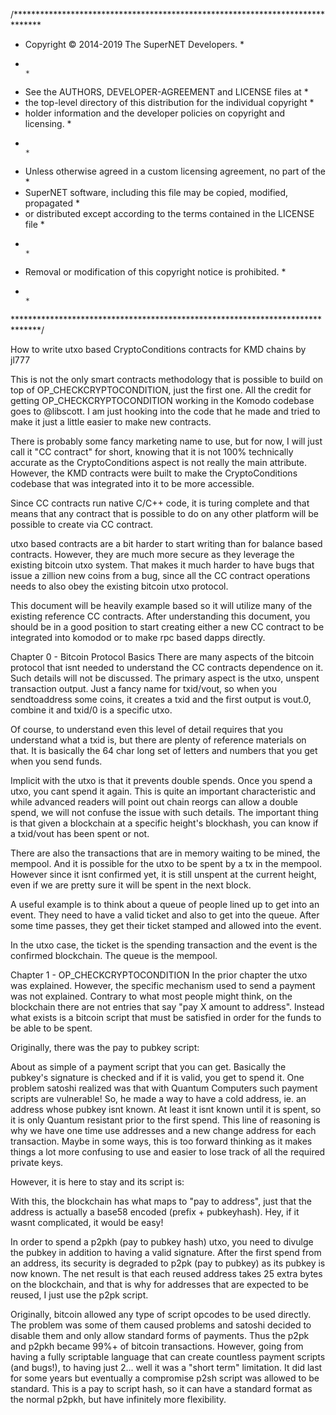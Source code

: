/******************************************************************************
 * Copyright © 2014-2019 The SuperNET Developers.                             *
 *                                                                            *
 * See the AUTHORS, DEVELOPER-AGREEMENT and LICENSE files at                  *
 * the top-level directory of this distribution for the individual copyright  *
 * holder information and the developer policies on copyright and licensing.  *
 *                                                                            *
 * Unless otherwise agreed in a custom licensing agreement, no part of the    *
 * SuperNET software, including this file may be copied, modified, propagated *
 * or distributed except according to the terms contained in the LICENSE file *
 *                                                                            *
 * Removal or modification of this copyright notice is prohibited.            *
 *                                                                            *
 ******************************************************************************/

How to write utxo based CryptoConditions contracts for KMD chains
by jl777

This is not the only smart contracts methodology that is possible to build on top of OP_CHECKCRYPTOCONDITION, just the first one. All the credit for getting OP_CHECKCRYPTOCONDITION working in the Komodo codebase goes to @libscott. I am just hooking into the code that he made and tried to make it just a little easier to make new contracts.

There is probably some fancy marketing name to use, but for now, I will just call it "CC contract" for short, knowing that it is not 100% technically accurate as the CryptoConditions aspect is not really the main attribute. However, the KMD contracts were built to make the CryptoConditions codebase that was integrated into it to be more accessible.

Since CC contracts run native C/C++ code, it is turing complete and that means that any contract that is possible to do on any other platform will be possible to create via CC contract.

utxo based contracts are a bit harder to start writing than for balance based contracts. However, they are much more secure as they leverage the existing bitcoin utxo system. That makes it much harder to have bugs that issue a zillion new coins from a bug, since all the CC contract operations needs to also obey the existing bitcoin utxo protocol.

This document will be heavily example based so it will utilize many of the existing reference CC contracts. After understanding this document, you should be in a good position to start creating either a new CC contract to be integrated into komodod or to make rpc based dapps directly.

Chapter 0 - Bitcoin Protocol Basics
There are many aspects of the bitcoin protocol that isnt needed to understand the CC contracts dependence on it. Such details will not be discussed. The primary aspect is the utxo, unspent transaction output. Just a fancy name for txid/vout, so when you sendtoaddress some coins, it creates a txid and the first output is vout.0, combine it and txid/0 is a specific utxo.

Of course, to understand even this level of detail requires that you understand what a txid is, but there are plenty of reference materials on that. It is basically the 64 char long set of letters and numbers that you get when you send funds.

Implicit with the utxo is that it prevents double spends. Once you spend a utxo, you cant spend it again. This is quite an important characteristic and while advanced readers will point out chain reorgs can allow a double spend, we will not confuse the issue with such details. The important thing is that given a blockchain at a specific height's blockhash, you can know if a txid/vout has been spent or not.

There are also the transactions that are in memory waiting to be mined, the mempool. And it is possible for the utxo to be spent by a tx in the mempool. However since it isnt confirmed yet, it is still unspent at the current height, even if we are pretty sure it will be spent in the next block.

A useful example is to think about a queue of people lined up to get into an event. They need to have a valid ticket and also to get into the queue. After some time passes, they get their ticket stamped and allowed into the event.

In the utxo case, the ticket is the spending transaction and the event is the confirmed blockchain. The queue is the mempool.


Chapter 1 - OP_CHECKCRYPTOCONDITION
In the prior chapter the utxo was explained. However, the specific mechanism used to send a payment was not explained. Contrary to what most people might think, on the blockchain there are not entries that say "pay X amount to address". Instead what exists is a bitcoin script that must be satisfied in order for the funds to be able to be spent.

Originally, there was the pay to pubkey script:
<pubkey> <checksig>

About as simple of a payment script that you can get. Basically the pubkey's signature is checked and if it is valid, you get to spend it. One problem satoshi realized was that with Quantum Computers such payment scripts are vulnerable! So, he made a way to have a cold address, ie. an address whose pubkey isnt known. At least it isnt known until it is spent, so it is only Quantum resistant prior to the first spend. This line of reasoning is why we have one time use addresses and a new change address for each transaction. Maybe in some ways, this is too forward thinking as it makes things a lot more confusing to use and easier to lose track of all the required private keys.

However, it is here to stay and its script is:
<hash the pubkey> <pubkey> <verify hash matches> <checksig>

With this, the blockchain has what maps to "pay to address", just that the address is actually a base58 encoded (prefix + pubkeyhash). Hey, if it wasnt complicated, it would be easy!

In order to spend a p2pkh (pay to pubkey hash) utxo, you need to divulge the pubkey in addition to having a valid signature. After the first spend from an address, its security is degraded to p2pk (pay to pubkey) as its pubkey is now known. The net result is that each reused address takes 25 extra bytes on the blockchain, and that is why for addresses that are expected to be reused, I just use the p2pk script.

Originally, bitcoin allowed any type of script opcodes to be used directly. The problem was some of them caused problems and satoshi decided to disable them and only allow standard forms of payments. Thus the p2pk and p2pkh became 99%+ of bitcoin transactions. However, going from having a fully scriptable language that can create countless payment scripts (and bugs!), to having just 2... well it was a "short term" limitation. It did last for some years but eventually a compromise p2sh script was allowed to be standard. This is a pay to script hash, so it can have a standard format as the normal p2pkh, but have infinitely more flexibility.

<hash the script> <script> <verify hash matches>

Wait, something is wrong! If it was just that, then anybody that found out what the required script (called redeemscript) was, they could just spend it. I forgot to say that the redeemscript is then used to determine if the payment can be spent or not. So you can have a normal p2pk or p2pkh redeemscript inside a p2sh script.

OK, I know that just got really confusing. Let us have a more clear example:

redeemscript <- pay to pubkey
p2sh becomes the hash of the redeem script + the compares

So to spend it, you need to divulge the redeemscript, which in turn requires you to divulge the pubkey. Put it all together and the p2sh mechanism verifies you not only had the correct redeemscript by comparing its hash, but that when the redeemscript is run, it is satisfied. In this case, that the pubkey's signature was valid.

If you are still following, there is some good news! OP_CHECKCRYPTOCONDITION scripts are actually simpler than p2sh scripts in some sense as there isnt this extra level of script inside a scripthash. @libscott implemented the addition of OP_CHECKCRYPTOCONDITION to the set of bitcoin opcodes and what it does is makes sure that a CryptoConditions script is properly signed.

Which gets us to the CryptoConditions specification, which is a monster of a IETF (Internet standards) draft and has hundred(s) of pages of specification. I am sure you are happy to know that you dont really need to know about it much at all! Just know that you can create all sorts of cryptoconditions and its binary encoding can be used in a bitcoin utxo. If the standard CC contracts dont have the power you need, it is always possible to expand on it. So far, most all the CC contracts only need the power of a 1of1 CC script, which is 1 signature combined with custom constraints. The realtime payment channels CC is the only one of the reference CC contracts so far that didnt fit into this model, it needed a 1of2 CC script.

The best part is that all these opcode level things are not needed at all. I just wanted to explain it for those that need to know all the details of everything.

Chapter 2 - CC contract basics
Each CC contract has an eval code, this is just an arbitrary number that is associated with a specific CC contract. The details about a specific CC contract are all determined by the validation logic, that is ultimately what implements a CC contract.

However, unlike the normal bitcoin payments, where it is validated with only information in the transaction, a CC contract has the power to do pretty much anything. It has full access to the blockchain and even the mempool, though using mempool information is inherently more risky and needs to be done carefully or for exclusions, rather than inclusions.

However, this is the CC contract basics chapter, so let us ignore mempool issues and deal with just the basics. Fundamentally there is no structure for OP_CHECKCRYPTOCONDITION serialized scripts, but if you are like me, you want to avoid having to read and understand a 1000 page IETF standard. What we really want to do is have a logical way to make a new contract and have it be able to be coded and debugged in an efficient way.

That means to just follow a known working template and only changing the things where the existing templates are not sufficient, ie. the core differentiator of your CC contract.

In the ~/komodo/src/cc/eval.h file all the eval codes are defined, currently:

#define FOREACH_EVAL(EVAL)             \
EVAL(EVAL_IMPORTPAYOUT, 0xe1)  \
EVAL(EVAL_IMPORTCOIN,   0xe2)  \
EVAL(EVAL_ASSETS,   0xe3)  \
EVAL(EVAL_FAUCET, 0xe4) \
EVAL(EVAL_REWARDS, 0xe5) \
EVAL(EVAL_DICE, 0xe6) \
EVAL(EVAL_FSM, 0xe7) \
EVAL(EVAL_AUCTION, 0xe8) \
EVAL(EVAL_LOTTO, 0xe9) \
EVAL(EVAL_HEIR, 0xea) \
EVAL(EVAL_CHANNELS, 0xeb) \
EVAL(EVAL_ORACLES, 0xec) \
EVAL(EVAL_TRIGGERS, 0xef) \
EVAL(EVAL_PAYMENTS, 0xf0) \
EVAL(EVAL_GATEWAYS, 0xf1)

Ultimately, we will probably end up with all 256 eval codes used, for now there is plenty of room. I imagined that similar to my coins repo, we can end up with a much larger than 256 number of CC contracts and you select the 256 that you want active for your blockchain. That does mean any specific chain will be limited to "only" having 256 contracts. Since there seems to be so few actually useful contracts so far, this limit seems to be sufficient. I am told that the evalcode can be of any length, but the current CC contracts assumes it is one byte.

The simplest CC script would be one that requires a signature from a pubkey along with a CC validation. This is the equivalent of the pay to pubkey bitcoin script and is what most of the initial CC contracts use. Only the channels one needed more than this and it will be explained in its chapter.

We end up with CC scripts of the form (evalcode) + (pubkey) + (other stuff), dont worry about the other stuff, it is automatically handled with some handy internal functions. The important thing to note is that each CC contract of this form needs a single pubkey and eval code and from that we get the CC script. Using the standard bitcoin's "hash and make an address from it" method, this means that the same pubkey will generate a different address for each different CC contract!

This is an important point, so I will say it in a different way. In bitcoin there used to be uncompressed pubkeys which had both the right and left half combined, into a giant 64 byte pubkey. But since you can derive one from the other, compressed pubkeys became the standard, that is why you have bitcoin pubkeys of 33 bytes instead of 65 bytes. There is a 02, 03 or 04 prefix, to mean odd or even or big pubkey. This means there are two different pubkeys for each privkey, the compressed and uncompressed. And in fact you can have two different bitcoin protocol addresses that are spendable by the same privkey. If you use some paper wallet generators, you might have noticed this.

CC contracts are like that, where each pubkey gets a different address for each evalcode. It is the same pubkey, just different address due to the actual script having a different evalcode, it ends up with a different hash and thus a different address. Now funds send to a specific CC address is only accessible by that CC contract and must follow the rules of that contract.

I also added another very useful feature where the convention is for each CC contract to have a special address that is known to all, including its private key. Before you panic about publishing the private key, remember that to spend a CC output, you need to properly sign it AND satisfy all the rules. By everyone having the privkey for the CC contract, everybody can do the "properly sign" part, but they still need to follow the rest of the rules.

From a user's perspective, there is the global CC address for a CC contract and some contracts also use the user pubkey's CC address. Having a pair of new addresses for each contract can get a bit confusing at first, but eventually we will get easy to use GUI that will make it all easy to use.


Chapter 3 - CC vins and vouts
You might want to review the bitcoin basics and other materials to refresh about how bitcoin outputs become inputs. It is a bit complicated, but ultimately it is about one specific amount of coins that are spent, once spent it is combined with the other coins that are also spent in that transaction and then various outputs are created.

vin0 + vin1 + vin2 -> vout0 + vout1

That is a 3 input, 2 output transaction. The value from the three inputs are combined and then split into vout0 and vout1, each of the vouts gets a spend script that must be satisfied to be able to be spent. Which means for all three of out vins, all the requirements (as specified in the output that created them) are satisfied.

Yes, I know this is a bit too complicated without a nice chart, so we will hope that a nice chart is added here:

[nice chart goes here]

Out of all the aspects of the CC contracts, the flexibility that different vins and vouts created was the biggest surprise. When I started writing the first of these a month ago, I had no idea the power inherent in the smart utxo contracts. I was just happy to have a way to lock funds and release them upon some specific conditions.

After the assets/tokens CC contract, I realized that it was just a tip of the iceberg. I knew it was Turing complete, but after all these years of restricted bitcoin script, to have the full power of any arbitrary algorithm, it was eye opening. Years of writing blockchain code and having really bad consequences with every bug naturally makes you gun shy about doing aggressive things at the consensus level. And that is the way it should be, if not very careful, some really bad things can and do happen. The foundation of building on top of the existing (well tested and reliable) utxo system is what makes the CC contracts less likely for the monster bugs. That being said, lack of validation can easily allow an improperly coded CC contract to have its funds drained.

The CC contract breaks out of the standard limitations of a bitcoin transaction. Already, what I wrote explains the reason, but it was not obvious even to me at first, so likely you might have missed it too. If you are wondering what on earth I am talking about, THAT is what I am talking about!

To recap, we have now a new standard bitcoin output type called a CC output. Further, there can be up to 256 different types of CC outputs active on any given blockchain. We also know that to spend any output, you need to satisfy its spending script, which in our case is the signature and whatever constraints the CC validation imposes. We also have the convention of a globally shared keypair, which gives us a general CC address that can have funds sent to it, along with a user pubkey specific CC address.

Let us go back to the 3+2 transaction example:

vin0 + vin1 + vin2 -> vout0 + vout1

Given the prior paragraph, try to imagine the possibilities the simple 3+2 transaction can be. Each vin could be a normal vin, from the global contract address, the user's CC address and the vouts can also have this range. Theoretically, there can be 257 * 257 * 257 * 257 * 257 forms of a 3+2 transaction!

In reality, we really dont want that much degrees of freedom as it will ensure a large degree of bugs! So we need to reduce things to a more manageable level where there are at most 3 types for each, and preferably just 1 type. That will make the job of validating it much simpler and simple is better as long as we dont sacrifice the power. We dont.

Ultimately the CC contract is all about how it constrains its inputs, but before it can constrain them, they need to be created as outputs. More about this in the CC validation chapter.

Chapter 4 - CC rpc extensions
Currently, CC contracts need to be integrated at the source level. This limits who is able to create and add new CC contracts, which at first is good, but eventually will be a too strict limitation. The runtime bindings chapter will touch on how to break out of the source based limitation, but there is another key interface level, the RPC.

By convention, each CC contract adds an associated set of rpc calls to the komodo-cli. This not only simplifies the creation of the CC contract transactions, it further will allow dapps to be created just via rpc calls. That will require there being enough foundational CC contracts already in place. As we find new usecases that cannot be implemented via rpc, then a new CC contract is made that can handle that (and more) and the power of the rpc level increases. This is a long term process.

The typical rpc calls that are added <CC>address, <CClist>, <CCinfo> return the various special CC addresses, the list of CC contract instances and info about each CC contract instance. Along with an rpc that creates a CC instance and of course the calls to invoke a CC instance.

The role of the rpc calls are to create properly signed rawtransactions that are ready for broadcasting. This then allows using only the rpc calls to not only invoke but to create a specific instance of a CC. The faucet contract is special in that it only has a single instance, so some of these rpc calls are skipped.

So, there is no MUSTHAVE rpc calls, just a sane convention to follow so it fits into the general pattern.

One thing that I forgot to describe was how to create a special CC address and even though this is not really an rpc issue, it is kind of separate from the core CC functions, so I will show how to do it here:

const char *FaucetCCaddr = "R9zHrofhRbub7ER77B7NrVch3A63R39GuC";
const char *FaucetNormaladdr = "RKQV4oYs4rvxAWx1J43VnT73rSTVtUeckk";
char FaucetCChexstr[67] = { "03682b255c40d0cde8faee381a1a50bbb89980ff24539cb8518e294d3a63cefe12" };
uint8_t FaucetCCpriv[32] = { 0xd4, 0x4f, 0xf2, 0x31, 0x71, 0x7d, 0x28, 0x02, 0x4b, 0xc7, 0xdd, 0x71, 0xa0, 0x39, 0xc4, 0xbe, 0x1a, 0xfe, 0xeb, 0xc2, 0x46, 0xda, 0x76, 0xf8, 0x07, 0x53, 0x3d, 0x96, 0xb4, 0xca, 0xa0, 0xe9 };

Above are the specifics for the faucet CC, but each one has the equivalent in CCcustom.cpp. At the bottom of the file is a big switch statement where these values are copied into an in memory data structure for each CC type. This allows all the CC codebase to access these special addresses in a standard way.

In order to get the above values, follow these steps:
A. use getnewaddress to get a new address and put that in the <CC>Normaladdr = ""; line
B. use validateaddress <newaddress from A> to get the pubkey, which is put into the <CC>hexstr[67] = ""; line
C. stop the daemon and start with -pubkey=<pubkey from B> and do a <CC>address rpc call. In the console you will get a printout of the hex for the privkey, assuming the if ( 0 ) in Myprivkey() is enabled (CCutils.cpp)
D. update the CCaddress and privkey and dont forget to change the -pubkey= parameter

The first rpc command to add is <CC>address and to do that, add a line to rpcserver.h and update the commands array in rpcserver.cpp

In the rpcwallet.cpp file you will find the actual rpc functions, find one of the <CC>address ones, copy paste, change the eval code to your eval code and customize the function. Oh, and dont forget to add an entry into eval.h

Now you have made your own CC contract, but it wont link as you still need to implement the actual functions of it. This will be covered in the following chapters.


Chapter 5 - CC validation
CC validation is what its all about, not the "hokey pokey"!

Each CC must have its own validation function and when the blockchain is validating a transaction, it will call the CC validation code. It is totally up to the CC validation whether to validate it or not.

Any set of rules that you can think of and implement can be part of the validation. Make sure that there is no ambiguity! Make sure that all transactions that should be rejected are in fact rejected.

Also, make sure any rpc calls that create a CC transaction dont create anything that doesnt validate.

Really, that is all that needs to be said about validation that is generic, as it is just a concept and gets a dedicated function to determine if a transaction is valid or not.

For most of the initial CC contracts, I made a function code for various functions of the CC contract and add that along with the creation txid. That enables the validation of the transactions much easier, as the required data is right there in the opreturn.

You do need to be careful not to cause a deadlock as the CC validation code is called while already locked in the main loop of the bitcoin protocol. As long as the provided CC contracts are used as models, you should keep out of deadlock troubles.


Chapter 6 - faucet example
Finally, we are ready for the first actual example of a CC contract. The faucet. This is a very simple contract and it ran into some interesting bugs in the first incarnation.

The code in ~/komodo/src/cc/faucet.cpp is the ultimate documentation for it with all the details, so I will just address the conceptual issues here.

The idea is that people send funds to the faucet by locking it in faucet's global CC address and anybody is allowed to create a faucetget transaction that spends it.

There are only 7 functions in faucet.cpp, a bit over 200 lines including comments. The first three are for validation, the last four for the rpc calls to use.

int64_t IsFaucetvout(struct CCcontract_info *cp,const CTransaction& tx,int32_t v)

bool FaucetExactAmounts(struct CCcontract_info *cp,Eval* eval,const CTransaction &tx,int32_t minage,uint64_t txfee)

bool FaucetValidate(struct CCcontract_info *cp,Eval* eval,const CTransaction &tx)

int64_t AddFaucetInputs(struct CCcontract_infoCC_info *cp,CMutableTransaction &mtx,CPubKey pk,int64_t total,int32_t maxinputs)

std::string FaucetGet(uint64_t txfee)

std::string FaucetFund(uint64_t txfee,int64_t funds)

UniValue FaucetInfo()

Functions in rpcwallet implement:

faucetaddress fully implemented in rpcwallet.cpp
faucetfund calls FaucetFund
faucetget calls FaucetGet
faucetinfo calls FaucetInfo

Now you might not be a programmer, but I hope you are able to understand the above sequence. user types in a cli call, komodo-cli processes it by calling the rpc function, which in turn calls the function inside faucet.cpp

No magic, just simple conversion of a user command line call that runs code inside the komodod. Both the faucetfund and faucetget create properly signed rawtransaction that is ready to be broadcast to the network using the standard sendrawtransaction rpc. It doesnt automatically do this to allow the GUI to have a confirmation step with all the details before doing an irrevocable CC contract transaction.

faucetfund allows anybody to add funds to the faucet
faucetget allows anybody to get 0.1 coins from the faucet as long as they dont violate the rules.

And we come to what it is all about. The rules of the faucet. Initially it was much less strict and that allowed it to be drained slowly, but automatically and it prevented most from being able to use the faucet.

To make it much harder to leech, it was made so each faucetget returned only 0.1 coins (down from 1.0) so it was worth 90% less. It was also made so that it had to be to a fresh address with less than 3 transactions. Finally each txid was constrained to start and end with 00! This is a cool trick to force usage of precious CPU time (20 to 60 seconds depending on system) to generate a valid txid. Like PoW mining for the txid and I expect other CC contracts to use a similar mechanism if they want to rate limit usage.

Combined, it became such a pain to get 0.1 coins, the faucet leeching problem was solved. It might not seem like too much trouble to change an address to get another 0.1 coins, but the way things are setup you need to launch the komodod -pubkey=<your pubkey> to change the pubkey that is active for a node. That means to change the pubkey being used, the komodod needs to be restarted and this creates a lot of issues for any automation trying to do this. Combined with the PoW required, only when 0.1 coins becomes worth a significant effort will faucet leeching return. In that case, the PoW requirement can be increased and coin amount decreased, likely with a faucet2 CC contract as I dont expect many such variations to be needed.

Chapter 7 - rewards example
The next CC contract in complexity is the rewards CC contract. This is designed to capture what most people like about masternodes, without anything else, ie. the rewards!

The idea is to allow people to lock funds for some amount of time and get an extra reward. We also want to support having more than one rewards plan at a time and to allow customization of plan details. One twist that makes it a bit unexpected is that anybody should be able to unlock the funds that were locked, as long as it ends up in the locking address. The reason for this is that SPV servers want to be supported and while locking can be done via normal sendrawtransaction, it requires a native node to do the unlocking. By allowing anybody to be able to unlock, then there can be a special node that unlocks all locked funds when they are ready. This way, from the user's point of view, they lock the funds and after it is matured, it reappears in their wallet.

The above requirements leads us to using the global CC address for the rewards contract to lock the funds in. That allows anybody to properly sign the unlock, but of course that is not enough, we need to make sure they are following all the unlock requirements. Primarily that the funds go back to the locking address.

The four aspects of the rewards plan that are customizable are:
APR, minseconds, maxseconds, mindeposit

This allows each plan to set a different APR (up to 25%, anything above is becoming silly), the minimum time funds must be locked, the maximum time they are earning rewards and the minimum that can be deposited.

So the tx that creates the rewards plan will have these attributes and it is put into the OP_RETURN data. All the other calls will reference the plan creation txid and inherit these parameters from the creation tx. This means it is an important validation to do, to make sure the funding txid is a valid funding txid.

Since it is possible that the initial funding will be used up, there needs to be a way for more funding to be added to the rewards plan.

Having multiple possible rewards plans means it is useful to have rpc calls to get information about them. Hence: rewardslist returns the list of rewards creation txids and rewardsinfo <txid> returns the details about a specific rewards plan.

A locking transaction sends funds to the rewards CC address, along with a normal (small) tx to the address that the unlock should go to. This allows the validation of the proper unlocking. Also, it is important to make sure only locking transactions are able to be unlocked. Additionally, the minimum time needs to elapse before unlocking is allowed.

All of these things are done in rewards.cpp, with the validation code being about 200 lines and a total of 700 lines or so. Bigger than faucet, but most of the code is the non-consensus code to create the proper transactions. In order to simplify the validation, specific vin and vout positions are designated to have specific required values:

createfunding
vins.*: normal inputs
vout.0: CC vout for funding
vout.1: normal marker vout for easy searching
vout.2: normal change
vout.n-1: opreturn 'F' sbits APR minseconds maxseconds mindeposit

addfunding
vins.*: normal inputs
vout.0: CC vout for funding
vout.1: normal change
vout.n-1: opreturn 'A' sbits fundingtxid

lock
vins.*: normal inputs
vout.0: CC vout for locked funds
vout.1: normal output to unlock address
vout.2: change
vout.n-1: opreturn 'L' sbits fundingtxid

unlock
vin.0: locked funds CC vout.0 from lock
vin.1+: funding CC vout.0 from 'F' and 'A' and 'U'
vout.0: funding CC change
vout.1: normal output to unlock address
vout.n-1: opreturn 'U' sbits fundingtxid

It is recommended to create such a vin/vout allocation for each CC contract to make sure that the rpc calls that create the transaction and the validation code have a specific set of constraints that can be checked for.

Chapter 8 - assets example
In some respects the assets CC is the most complex, it was actually the first one that I coded. It is however using a simple model, even for the DEX functions, so while it is quite involved, it does not have the challenge/response complexity of dice.

There are two major aspects to creating tokens. First is to create and track it, down to every specific satoshi. The second is solving how to implement DEX functions of trading assets.

The model used is "colored coins". This means that the token creating txid issues the assets as denoted by all the satoshis, so locking 1 COIN issues 100 million tokens. This multiplication will allow creation of plenty of assets. We want to preserve all the tokens created across all allowed operations. The way this is achieved is that all operations attaches the token creation txid in its OP_RETURN, along with the specified operation.

Ownership of tokens are represented by the colored satoshis in the CC address for the user's pubkey. This allows using the standard utxo system to automatically track ownership of the tokens. This automatic inheritance is one of the big advantages of utxo CC contracts that compensates for the slightly more work needed to implement a CC contract.

So now we have the standard CC addresss, list and info commands that provide the CC addresses, list of all tokens and info on specific tokens and the ability to create and transfer tokens. Any amount of tokens can be created from 1 to very large numbers and using standard addressbalance, addressutxo type of commands, the details of all assets owned can be determined for a specific pubkey.

Now we can solve the DEX part of the tokenization, which turns out to be much simpler than initially imagined. We start with bidding for a specific token. Funds for the bid are locked into the global CC address, along with the desired token and price. This creates a bid utxo that is able to be listed via an orderbook rpc call. To fill the bid, a specific bid utxo is spent with the appropriate number of assets and change and updated price for the unfilled amount. if the entire amount is filled, then it wont appear in the orderbook anymore.

asks work by locking assets along with the required price. Partial fills can be supported and the rpc calls can mask the utxo-ness of the funds/assets needed by automatically gathering the required amount of funds to fill the specific amount.

With calls to cancel the pending bid or ask, we get a complete set of rpc calls that can support a COIN-centric DEX.

In the future, it is expected that a token swap rpc can be supported to allow directly swapping one token for another, but at first it is expected that there wont be sufficient volumes for such token to token swaps, so it was left out of the initial implementation.

With just these rpc calls and associated validation, we get the ability to issue tokens and trade them on a DEX!

create
vin.0: normal input
vout.0: issuance assetoshis to CC
vout.1: tag sent to normal address of AssetsCCaddress
vout.2: normal output for change (if any)
vout.n-1: opreturn [EVAL_ASSETS] ['c'] [origpubkey] "<assetname>" "<description>"

transfer
vin.0: normal input
vin.1 .. vin.n-1: valid CC outputs
vout.0 to n-2: assetoshis output to CC
vout.n-2: normal output for change (if any)
vout.n-1: opreturn [EVAL_ASSETS] ['t'] [assetid]

buyoffer:
vins.*: normal inputs (bid + change)
vout.0: amount of bid to unspendable
vout.1: normal output for change (if any)
vout.n-1: opreturn [EVAL_ASSETS] ['b'] [assetid] [amount of asset required] [origpubkey]

cancelbuy:
vin.0: normal input
vin.1: unspendable.(vout.0 from buyoffer) buyTx.vout[0]
vout.0: vin.1 value to original pubkey buyTx.vout[0].nValue -> [origpubkey]
vout.1: normal output for change (if any)
vout.n-1: opreturn [EVAL_ASSETS] ['o'] [assetid]

fillbuy:
vin.0: normal input
vin.1: unspendable.(vout.0 from buyoffer) buyTx.vout[0]
vin.2+: valid CC output satisfies buyoffer (*tx.vin[2])->nValue
vout.0: remaining amount of bid to unspendable
vout.1: vin.1 value to signer of vin.2
vout.2: vin.2 assetoshis to original pubkey
vout.3: CC output for assetoshis change (if any)
vout.4: normal output for change (if any)
vout.n-1: opreturn [EVAL_ASSETS] ['B'] [assetid] [remaining asset required] [origpubkey]

selloffer:
vin.0: normal input
vin.1+: valid CC output for sale
vout.0: vin.1 assetoshis output to CC to unspendable
vout.1: CC output for change (if any)
vout.2: normal output for change (if any)
vout.n-1: opreturn [EVAL_ASSETS] ['s'] [assetid] [amount of native coin required] [origpubkey]

cancel:
vin.0: normal input
vin.1: unspendable.(vout.0 from exchange or selloffer) sellTx/exchangeTx.vout[0] inputTx
vout.0: vin.1 assetoshis to original pubkey CC sellTx/exchangeTx.vout[0].nValue -> [origpubkey]
vout.1: normal output for change (if any)
vout.n-1: opreturn [EVAL_ASSETS] ['x'] [assetid]

fillsell:
vin.0: normal input
vin.1: unspendable.(vout.0 assetoshis from selloffer) sellTx.vout[0]
vin.2+: normal output that satisfies selloffer (*tx.vin[2])->nValue
vout.0: remaining assetoshis -> unspendable
vout.1: vin.1 assetoshis to signer of vin.2 sellTx.vout[0].nValue -> any
vout.2: vin.2 value to original pubkey [origpubkey]
vout.3: CC asset for change (if any)
vout.4: CC asset2 for change (if any) 'E' only
vout.5: normal output for change (if any)
vout.n-1: opreturn [EVAL_ASSETS] ['S'] [assetid] [amount of coin still required] [origpubkey]

Chapter 9 - dice example
The dice CC contract is actually more complex in the sequences required than the assets/tokens CC. The reason is the need for realtime response by the dealer node, but also having a way to resolve bets if the dealer node is not online. The dice CC contract shows how to build in such a challenge/response mechanism, which likely will be very useful for many other realtime interactive CC contracts.

First, let us describe the issues that the dice CC contract needs to solve. Foremost is that it needs to be random and fair. It should also have realtime response and a fallback timeout in case the realtime response doesnt happen. As with the rewards CC contract, multiple dice plans are supported. Each plan can be customized as to the following:  minbet, maxbet, maxodds, timeoutblocks

This allows each plan to control the risk exposure and also advertises to everyone when dicebets expire and a timeout win can be claimed. In event the dealer node does not process a dicebet in time, in order to prevent dealer nodes from simply not responding to dicebets that they lose, a timeout must go to the dicebet player. A short timeframe means that the dealer would need to be running multiple redundant nodes to make sure they can respond in time. If the timeout is set to long, then many players would prefer to use a different dice plan with a shorter timeout.

Now to describe how to ensure a proper random number that is fair. The method chosen was for the dealer node to create transactions with hash of their entropy in the OP_RETURN. Then the dicebet player would select a specific entropy tx and include their (unhashed) entropy to their OP_RETURN. This allows the dealer node to immediately determine if the dicebet won or lost. If the dicebet included the hash of the bettor entropy, then another step would be needed. However, doing so would allow some timeouts to end with a refund, rather than an automatic win for the dicebet player.

One additional technique used to keep all required data on the blockchain is the dealer entropy value calculation. The vin0 txid is used as one of the privkeys to calculate a shared secret and then hashed to remove links to the original privkey. This method allows recreating the dealer's entropy value (by the dealer node) given the blockchain itself, which means there is no need for any local storage.

This allows the dealer node to recreate the unhashed entropy value used and so when the dicebet transaction is seen (in the mempool!), the dealer node can immediately determine if it is a winner or a loser. This is done by creating a dealer hash vs. a bettor hash via:

dealer hash: SHA256(dealer entropy + bettor entropy)
bettor hash: SHA256(bettor entropy + dealer entropy)

The same values are used, but in different order. The resulting hashes are compared arithmetically for 1:1 bets and the standard industry use is used for the higher odds: https://dicesites.com/provably-fair

The dealer creates a dice plan and then also needs to create entropy transactions. Each win or loss that creates change also creates entropy transactions by the dealer, but timeout transactions wont as it needs to be created by the dealer node to prevent cheating. The dealer tx are locked into the global dice CC address, as is the dicebet transaction, which selects a specific entropy tx to "roll" against. Then the dicefinish process by the dealer will spend the dicebet outputs either all to itself for a loss, or the winning amount to th dice bettor's address. For dicebets that are not dicefinish'ed by the dealer, anybody is able to do a timeout completion.

createfunding:
vins.*: normal inputs
vout.0: CC vout for funding
vout.1: owner vout
vout.2: dice marker address vout for easy searching
vout.3: normal change
vout.n-1: opreturn 'F' sbits minbet maxbet maxodds timeoutblocks

addfunding (entropy):
vins.*: normal inputs
vout.0: CC vout for locked entropy funds
vout.1: tag to owner address for entropy funds
vout.2: normal change
vout.n-1: opreturn 'E' sbits fundingtxid hentropy

bet:
vin.0: entropy txid from house (must validate vin0 of 'E')
vins.1+: normal inputs
vout.0: CC vout for locked entropy
vout.1: CC vout for locked bet
vout.2: tag for bettor's address (txfee + odds)
vout.3: change
vout.n-1: opreturn 'B' sbits fundingtxid entropy

loser:
vin.0: normal input
vin.1: betTx CC vout.0 entropy from bet
vin.2: betTx CC vout.1 bet amount from bet
vin.3+: funding CC vout.0 from 'F', 'E', 'W', 'L' or 'T'
vout.0: funding CC to entropy owner
vout.1: tag to owner address for entropy funds
vout.2: change to fundingpk
vout.n-1: opreturn 'L' sbits fundingtxid hentropy proof

winner:
same as loser, but vout.2 is winnings
vout.3: change to fundingpk
vout.n-1: opreturn 'W' sbits fundingtxid hentropy proof

timeout:
same as winner, just without hentropy or proof

WARNING: there is an attack vector that precludes betting any large amounts, it goes as follows:
1. do dicebet to get the house entropy revealed
2. calculate bettor entropy that would win against the house entropy
3. reorg the chain and make a big bet using the winning entropy calculated in 2.

In order to mitigate this, the disclosure of the house entropy needs to be delayed beyond a reasonable reorg depth (notarization). It is recommended for production dice game with significant amounts of money to use such a delayed disclosure method.


Chapter 10 - channels example
It might be hard to believe, but channels CC implements an instant payment mechanism that is secured by dPoW in a way that is backward compatible with the existing wallets, explorers, etc. and channels CC does not require both nodes to be online. Its usecases are all the usecases for Lightning Network, it is just more secure, less expensive and backward compatible! The one aspect which some might consider a downside (and others another benefit) is that all payments are onchain. This means it would increase blockchain size, but the idea is for channels CC to be used on blockchains with relatively lower value coins, so a txfee of 0.0001 is not anything significant.

Warning: very confusing blockchain reorganization issues described below. Will be confusing to most people

From a distance, the blockchain is a chain of blocks. One block after the next, each referencing all the prior blocks. Each block containing a group of transactions. Prior to getting into a block, the transactions are broadcast to the network and if it is valid, it enters the memory pool. Each miner then constructs a valid block from these memory pool transactions and when a transaction gets mined (confirmed), it is removed from the memory pool.

That is the simple version!

The reality is quite a bit more complex, but the critical aspect is that the blockchain can (and is) reorganized as part of the expected protocol. This can happen even when there is no 51% attack happening and it is important to understand this process in detail, so here goes.

What happens if two miners find a valid block at the same time? In this case the "same time" means within the time it takes for a block to propagate to the network. When a miner finds a new block, it is broadcast to the network and nodes update and start waiting for the next block. When there are two different (and valid) blocks propagating at the same time, some nodes update with one of the blocks and some the other, lets call it blockA and blockB. Now the nodes will know about both blockA and blockB, but some will consider blockA to be the chaintip and others will consider blockB to be the chaintip.

This is where it gets confusing. Which is the correct chaintip (latest block?). It turns out that both blockA and blockB are valid at this moment in time. So there are actuall two blockchains. We have what is called a small fork! Now dont worry, the protocol will help us converge to a single chain, but in order to do that, we need the next block.

Some miners will be mining from blockA and others from blockB. In most all cases, when the next block is found, it wont be at the "same time" again. So we will end up with a chain that is blockA+blockA2 or blockB+blockB2. Here comes the small reorg! Let's assuming blockA2 was found before blockB2, so that means all nodes that had blockB as the chaintip now see a longer chain blockA+blockA2, which trumps blockB. When that happens, it reorgs the chain so it is on blockA+blockA2. To do this properly, all the transactions that were in blockB are put back into the mempool and blockA is added, then blockA2.

Of course, when blockB2 arrives, the nodes see it but blockB+blockB2 is the same length as blockA+blockA2, so no reorg happens. Since we postulated that blockAs arrived "before" blockB2, that means all nodes are on the same chaintip, including all the miners and the next block found would be blockA3, without any complications.

Believe it or not, this sort of thing is happening all the time, one all blockchains. The chaintip is a volatile thing and that is why more than one confirmation is needed to avoid the small reorgs invalidating blockhash. However, it is possible for more than just the blockhash to change. When the reorg happens, all the transactions in the block are put back into the mempool and then the new blocks are processed in order. So what happens if one of the inputs to a transaction that happened in blockB, gets spent in blockA2? Based on random utxo allocation by wallets this is not impossible if an address has a lot of activity, but if it is part of a 51% attack, then this remote chance of an utxo being spent becomes a certainity! In fact, that is what a 51% attack is.

The attack can go much deeper than just one block. For chains that use the longest chain rule, it can go quite deep indeed. So as all the reorged transactions are put back into the mempool, we feel good that it will get confirmed again. Unfortunately, there is no enforcement of a miner needing to mine any specific transaction in the mempool. And the 51% attacker is intent on mining the transaction that spends an already spent utxo in the reorganized chain. it is called a double spend, but in the reorganized chain, it is spent only once. So it is a bit of a misnomer.

The important thing to understand is that if any transaction has inputs that are signed by a node, it is possible when the chain reorganizes for that transaction to become invalid. This is why dPoW is important as it doesnt strictly use the longest chain rule, but rather the longest notarized chain rule. Once a block is notarized, then it will refuse to reorganize that block (or any block before). So the risk is still there, but only until a notarization. Please see more detailed information about dPoW <here>.

Given the above, if you are wondering how can it be possible to have a mempool payment be secured by dPoW. Since it is explained how the reorgs can make valid transactions disappear, it seems unlikely any such solution is possible. However, the CC is very powerful and it can make unlikely things possible.

The following describes how.

We know that any payment that is utxo based can be invalidated via 51% attack, or even an unlikely but not impossible random utxo allocation from a busy wallet. Which means the payment cant be via a utxo. Since the CC system is utxo based, you might think that it means CC cant solve this. However, CC is very powerful and can implement payments that are not utxo based. But before this non-utxo payment method is explained, first we need to solve the mechanics of payment.

At a high level, we want to lock funds into a channel, have this lock notarized so it cant be reorganized. Then payments can unlock funds. Additionally, if we are restricting the payment to just one destination, we also need a way for the sender to reclaim the unused funds. So there needs a way for a close channel notification, which when notarized allows the sender to reclaim all funds. After the channel close is notarized, then the only action possible should be a reclaim of sender funds.

We need to assume that any payment, channel close, reclaim can be reorganized until it is notarized so great care needs to be made that a payment that is made will always be valid. With some allowances for blocks after a channelclose is notarized, we can protect the payments using the logic of "stop accepting payments after a channelclose is seen". It might be that a full notarization of wait time after the channelclose is notarized is needed to provide sufficient time for all the payments to be reprocessed.

Now we can finally describe the requirements for the CC. The locked funds need to be able to be spent by either the sender or receiver, the former only after sufficient time after a channelclose and the latter only after a payment is seen (not just confirmed, but just seeing it should be enough). The protection from reorgs is that the payment itself reveals a secret that is needed for the payment and only the secret would be needed, so it wont matter what utxo is used. To lock funds into a CC address that can handle this we need a 1of2 CC address, which can accept a signature from either of two pubkeys. The additional CC constraints would be enforced to make sure payments are made until the channel is closed.

A hashchain has the nice property of being able to encode a lot of secrets with a single hash. You can hash the hash, over and over and the final hash is the public value. By revealing the next to last hash, it can be verified that it hashes to the final hash. There is a restriction that a hashchain needs to be of reasonable maximum depth, say 1000. That means each iteration of the hashchain that is revealed is worth 1/1000th the total channelfunds. In fact, if the 500th hash value is revealed, half the channelfunds are released. this allows 1/1000th resolution that can be released with a single hash value.

Now we can make the payment based on the hashvalue revealed at a specified depth before the prior released hashchain value. Both the sender and receiver can make a payment to the destination by attaching a hashchain secret. This means even if the sender's payment is reorganized, if the destination has the revealed secret, a replacement payment can be made that is valid. If the destination account isnt monitoring the blockchain, then it wont see the revealed secret, but in this case there shouldnt be value released for the payments that are reorganized. So it would be a case of no harm, no foul. In any event, all the payments end up verifiable on the blockchain to provide verifiability.

Payments at the speed of the mempool, protected by dPoW!

RPC calls
channelsopen:
 Used to open channel between two pub keys (sender and receiver). Parameters: destination_pubkey, total_number_of_payments, payment_denomination.
 Example - channelsopen 03a8fe537de2ace0d9c210b0ff945085c9192c9abf56ea22f22ce7998f289bb7bb 10 10000000
channelspayment:
 Sending payment to receiver. Condition is that the channel open tx is confirmed/notarised. Parameters: open_tx_id, payment_amount, [secret] (optional, used when receiver needs to make a payment which secret has already been revealed by sender).
 Example - channelspayment b9c141facc8cb71306d0de8e525b3de1450e93e17fc8799c8fda5ed52fd14440 20000000
channelsclose:
 Marking channel as closed. This RPC only creates a tx which says that the channel is closed and will be used in refund RPC to withdraw funds from closed channel. This also notifies receiver that channel fund could be withdrawn, but the payment RPC is still available until all funds are withdrawn. Parameters: open_tx_id.
 Example - channelsclose b9c141facc8cb71306d0de8e525b3de1450e93e17fc8799c8fda5ed52fd14440
channelsrefund:
 Withdrawing funds back to senders address. Refund can be issued only when channel close tx is confirmed/notarised. Parameters: open_tx_id, close_tx_id
 Example - channelsrefund b9c141facc8cb71306d0de8e525b3de1450e93e17fc8799c8fda5ed52fd14440 bb0ea34f846247642684c7c541c435b06ee79e47893640e5d2e51023841677fd
channelsinfo:
 Getting info about channels in which the issuer is involved, either as sender or receiver. Call without parameters give the list of available channels.  Parameters: [open_tx_id] (optional - used to get info about specific channel)

VIN/VOUT allocation
Open:
 vin.0: normal input
 vout.0: CC vout for channel funding on CC1of2 pubkey
 vout.1: CC vout marker to senders pubKey
 vout.2: CC vout marker to receiver pubkey
 vout.n-2: normal change
 vout.n-1: opreturn - 'O' zerotxid senderspubkey receiverspubkey totalnumberofpayments paymentamount hashchain

Payment
 vin.0: normal input
 vin.1: CC input from channel funding
 vin.2: CC input from src marker
 vout.0: CC vout change to channel funding on CC1of2 pubkey
 vout.1: CC vout marker to senders pubKey
 vout.2: CC vout marker to receiver pubkey
 vout.3: normal output of payment amount to receiver pubkey
 vout.n-2: normal change
 vout.n-1: opreturn - 'P' opentxid senderspubkey receiverspubkey depth numpayments secret

Close:
 vin.0: normal input
 vin.1: CC input from channel funding
 vin.2: CC input from src marker
 vout.0: CC vout for channel funding
 vout.1: CC vout marker to senders pubKey
 vout.2: CC vout marker to receiver pubkey
 vout.n-2: normal change
 vout.n-1: opreturn - 'C' opentxid senderspubkey receiverspubkey 0 0 0

Refund:
 vin.0: normal input
 vin.1: CC input from channel funding
 vin.2: CC input from src marker
 vout.0: CC vout marker to senders pubKey
 vout.1: CC vout marker to receiver pubKey
 vout.2: normal output of CC input to senders pubkey
 vout.n-2: normal change
 vout.n-1: opreturn - 'R' opentxid senderspubkey receiverspubkey numpayments payment closetxid

Chapter 11 - oracles example
Oracles CC is an example where it ended up being simpler than I first expected, but at the same time a lot more powerful. It is one of the smaller CC, but it enables creation of an arbitrary number of data markets, in a performant way.

In order to gain the performance, some clever usage of special addresses was needed. It was a bit tricky to generate a special address to keep track of the latest data.

Let's back up to the beginning. Just what is an oracle? In this context it is something that puts data that is not on the blockchain, onto the blockchain. Since everything other than the transactions and blocks are not in the blockchain, there is a very large universe of data that can be oracle-ized. It can be literally anything, from the obvious like prices to specific results relative to an arbitrary description.

The most difficult issue about oracles is that they need to be trusted to various degree to provide accurate and timely data. The danger is that if a trusted node is used to write data to the blockchain, it creates a trust point and a single point of attack. Ultimately there is nothing that can ensure only valid data is written to the blockchain, so what is done is to reinforce good behavior via pay per datapoint. However, for critical data, higher level processing is needed that combines multiple data providers into a validated signal.

At the oracles CC level, it is enough that there is financial incentive to provide good data. Also it is needed to allow multiple vendors for each data that is required and to enable efficient ways to update and query the data.

The following are the rpc calls:
oraclescreate name description format
oracleslist
oraclesinfo oracletxid
oraclesregister oracletxid datafee
oraclessubscribe oracletxid publisher amount
oraclesdata oracletxid hexstr
oraclessamples oracletxid batonutxo num

The first step is to create a specific data description with oraclescreate, which also defines the format of the binary data. This creates an oracletxid, which is used in the other rpc calls. name and description are just arbitrary strings, with name preferably being a short name used to access the data. The format is a string comprised of a single character per data element:

's' -> <256 char string
'S' -> <65536 char string
'd' -> <256 binary data
'D' -> <65536 binary data
'c' -> 1 byte signed little endian number, 'C' unsigned
't' -> 2 byte signed little endian number, 'T' unsigned
'i' -> 4 byte signed little endian number, 'I' unsigned
'l' -> 8 byte signed little endian number, 'L' unsigned
'h' -> 32 byte hash

For example, if the datapoint is comprised of a 4byte timestamp and an 8byte number the format string would be: "IL"

oracleslist displays a list of all the oraclestxid and oraclesinfo displays information about the specific oracletxid. Each oracletxid deterministically generates a marker address and a small amount is sent to that address to mark a transaction's relation to the oracltxid.

{
"result": "success",
"txid": "4895f631316a649e216153aee7a574bd281686265dc4e8d37597f72353facac3",
"name": "BTCUSD",
"description": "coindeskpricedata",
"format": "L",
"marker": "RVqJCSrdBm1gYJZS1h7dgtHioA5TEYzNRk",
"registered": [
{
"publisher": "02ebc786cb83de8dc3922ab83c21f3f8a2f3216940c3bf9da43ce39e2a3a882c92",
"baton": "RKY4zmHJZ5mNtf6tfKE5VMsKoV71Euej3i",
"batontxid": "4de10b01242ce1a5e29d5fbb03098b4519976879e05ad0458ef7174ed9127f18",
"lifetime": "1.50000000",
"funds": "0.01000000",
"datafee": "0.01000000"
}
]
}

A data publisher needs to register a datafee and their pubkey for a specific oracletxid. datafee needs to be at least as big as a txfee. Using oraclesregister the current datafee can be updated so a publisher can adapt to market conditions. Once registered, subscribers can prepay for some number of datapoints to a specific publisher using the oraclessubscribe rpc. At first, it is likely that the publisher would pay themselves to enable the posting of initial data points so the potential subscribers can evaluate the quality and consistency of the data.

The one final rpc is oraclessamples, which returns the most recent samples of data from a specific publisher. In order to have a performant solution to track all the potential data streams from all the publishers for all the oracletxid, a baton utxo is used. This is an output sent to a specific address and expected to have just a single utxo at any given time to allow for direct lookup. oraclessamples requires a starting txid to use and with each datapoint having the prior batontxid, there is a reverse linked list to traverse the most recent data.

In order to implement this, the following vin/vout contraints are used:

create:
vins.*: normal inputs
vout.0: txfee tag to oracle normal address
vout.1: change, if any
vout.n-1: opreturn with name and description and format for data

register:
vins.*: normal inputs
vout.0: txfee tag to normal marker address
vout.1: baton CC utxo
vout.2: change, if any
vout.n-1: opreturn with oracletxid, pubkey and price per data point

subscribe:
vins.*: normal inputs
vout.0: subscription fee to publishers CC address
vout.1: change, if any
vout.n-1: opreturn with oracletxid, registered provider's pubkey, amount

data:
vin.0: normal input
vin.1: baton CC utxo (most of the time)
vin.2+: subscription or data vout.0
vout.0: change to publishers CC address
vout.1: baton CC utxo
vout.2: payment for dataprovider
vout.3: change, if any
vout.n-1: opreturn with oracletxid, prevbatontxid and data in proper format

The oraclesdata transaction is the most complex as it needs to find and spend the baton utxo, use the correct datafee and spend funds from the locked subscription funds. With the above, the oracles CC is complete and allows the creations of massively parallel data streams from multiple vendors that uses free market feedback via payments, ie. poorly performing providers wont get renewals.

I expect that at first, the data providers will just be dapp developers deploying a working system including the required data, but its structure allows open market competition. Of course, specific dapps could restrict themselves to using only publishers from a whitelist of pubkeys. The potential usecases for oracles CC is quite varied and limited only by the imagination.

Chapter 12 - limitless possibilities
As can be seen, CC contracts can do a wide range of things and since they are Turing complete, we know that this is true. However, what is more important is the added security gained from using a utxo based system. While in some ways it is more complex to have to deal with utxo, as can be seen by the above examples, it is either solved and made invisible at the rpc level, or actually used as part of the solution.

Being utxo based, automatically builds in a rate limit to how many tx per block a specific CC contract can do. The state advancing by one transaction at a time is another means that rate limits. Since more utxo can be made available to increase capacity, it actually offers a way for managing load.

I believe I have made one of the first operational utxo smart contracts, CC or otherwise and hope that there will be many more developers joining forces to create more foundational CC contracts. Feel free to contact me for feedback on the type of CC contract you want to make. I have not documented all my notes and it could well be I already sort of know how to implement what your want your CC contract to do. Just only so many I can actually make time to code and debug.

Our testing cycle went a lot faster than expected as the bugs found were few and far between. Considering the scope of the assets CC and the realtime response aspects of dice CC, this was quite unexpected. I can only attribute it to the fact that CC validation is just the final validation on top of all the standard bitcoin protocol validations. Not having to worry about double spends is sure a nice luxury, though dont get too complacent about chain rewrites! It is possible to wait for information to be divulged and then reorg the chain to take advantage of this knowledge in a chain which is rewound.

Yes, blockchains are complicated.

Chapter 13 - different languages
The current codebase is integrated into the komodod codebase, which is C/C++. However, it is possible to use different languages and integrate into the C/C++ as zcash has shown by using the rust language for some parts of the zcashd.

I think any language that is compiled and can create a linkable library while being able to call and be called by C/C++ functions can be used. If you are able to make such a language binding for a simple CC contract like faucet, this will be good for a 777 KMD bounty. Of course, you need to be the first to submit a properly working pull request.


Chapter 14 - runtime bindings
Once build time linking works, then it is one step away from being able to do runtime linking, ie. dynamically linked libraries. There will be some work required to prevent duplication of eval codes and making sure it is a valid version of the CC contract plugin, but these are issues that have been solved before and I dont see any reason they cant be solved for CC contracts.

This would open up the door for quite an interesting ecosystem of CC plugins that blockchains can subscribe to.

Chapter 15 - rpc based dapps
Ultimately, I expect there to be so many new rpc calls (one set from each CC contract), that virtually any dapp can be made with rpc calls. We are just at the beginning now, but it is just a matter of time when we get there.

For now, we just need to keep listening to what the market wants as far as dapps go. Then make a new CC contract that enables doing as many of those as possible.

Repeat...

Imagine the scope that will exist after a year or two of continuous new CC contracts being created, along with all the rpc based dapps. I have seen some automatic GUI generators and it could be that for most cases, there can be a special GUI that not only create the dapp's GUI, but also all the rpc calls that are needed to make it work the way it is customized.

This codebase and tools in between the GUI and the rpc level will be a very good area for new initiatives.

##########

Conclusion
I hope this document has helped you understand what a Komodo utxo based CC contract is and how it is different from the other smart contracts. If you are now able to dive into the cc directory and start making your own CC contract, then I am very happy!


gateways CC
gateways CC is the first CC that combines multiple CC into a single one. In order to achieve its goals, both the assets CC and the oracles CC is used, in addition to a dapp that issues regular transactions. This general approach can be used to solve quite a few different use cases, so it is important to understand how a multi-CC solution is put together. There are some tricky issues that only arise when using more than one CC at a time.

Before the implementation details, first lets understand what the gateways CC does. At a high level it is similar to the old multigateway (from NXT AE 2014), but with improvements. The basic idea is to tokenize other crypto coins (like BTC) and then use the assets CC to transact/swap against the tokenized crypto. By enforcing a 1:1 peg between a specific token and BTC and an automated deposit/withdraw mechanism, it is possible to transact in the virtual BTC without the delay or expensive txfees. Then anybody that ends up having any of the BTC token would be able to withdraw actual BTC by redeeming the token.

BTC -> deposit to special address -> receive token that represents BTC onchain
do onchain transactions with the BTC token
anybody who obtains the BTC token can redeem the token and get actual BTC in the withdraw address

By bringing the operations onchain, it avoids the need for crosschain complications for each trade. The crosschain does still have to happen on the deposit and withdraw, but that is all. There is just one aspect that makes it not fully decentralized, which is the reliance on MofN multisig. However, with N trusted community members and a reasonable M value, it is not expected to be a big barrier. Since all operations are automated, the only trust needed is that M of the N multisig signers are running their nodes with the gateways dapp active and also that M of them wont collude to steal the funds locked in the multisig. In three years of operations, the MGW multigateway didnt have any incident of multisig signer misbehavior and it was only 2of3 multisig.

How can the gatewaysCC work? First, it needs a dedicated token that can be used to represent the external crypto coin. In order to avoid any issues with misplaced tokens, it is simplest to require that 100% of all the tokens are all locked in the gatewaysCC address. We want to make it so that the only way the tokens can be released from the locked address is when a verified deposit is made. So, we also need a deposit address, which means there needs to be a set of pubkeys that control the deposit address. It turns out, we also need to post merkleroot data from the external coin so that the information is onchain to be able to validate the external deposit. Since we are already trusting the deposit address signers to safekeep the external coins via MofN multisig, trusting them to post the merkleroots doesnt increase the trust footprint needed.

Now we have all the ingredients needed, a dedicated token, a set of multisig pubkeys and an oracle for merkleroots.

gatewaysbind tokenid oracletxid coin tokensupply M N pubkey(s)

With a gatewaysbind, a new gateway is defined. the pubkeys are for the custodians of the multisig funds and they also need to be posting merkleroots to the chain, so the oracle needs to be setup and funded and each of the signers needs to run the oraclefeed dapp. That posts each new merkleroot via oraclesdata and also responds to withdraw requests.

The MofN pubkeys generates a deposit address and when funds are sent to that address along with a small amount to the claim address. With the txid from this external coin, along with the txproof and the rawtransaction, all is submitted with a gatewaysdeposit. This adds a special baton output which is a gateways CC output to invoke gateways validation and also prevents double claims by using the unspent status of the baton.

gatewaysdeposit bindtxid height coin cointxid claimvout deposithex proof destpub amount
gatewaysclaim bindtxid coin deposittxid destpub amount

Once the gatewaysdeposit is validated, it can be claimed and now the token is sent to the claim address. A 1:1 pegging of the external crypto to the token is established. And as long as one of the deposit address signers is running the oraclefeed, then the deposit/claim process is fully automatic and under the control of the depositor. Nothing needs to be signed by any other party! Also by using the utxo from the deposittxid, double claims are prevented.

On the withdraw side, the tokens are sent back to the address where the tokens are locked and this needs to create a redemption right that can only be used once.

gatewayswithdraw bindtxid coin withdrawpub amount


And with a bit more magic in the oraclefeed, this is achieved. To be continued...






